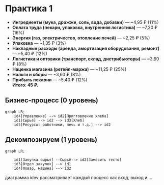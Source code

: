 # Практика 1
- **Ингредиенты (мука, дрожжи, соль, вода, добавки)** — ~4,95 ₽ (11%)
- **Оплата труда (пекари, упаковка, внутренняя логистика)** — ~7,20 ₽ (16%)
- **Энергия (газ, электричество, отопление печей)** — ~2,25 ₽ (5%)
- **Упаковка** — ~1,35 ₽ (3%)
- **Накладные расходы (аренда, амортизация оборудования, ремонт)** — ~5,40 ₽ (12%)
- **Логистика и оптовики (транспорт, склад, дистрибьюторы)** — ~3,60 ₽ (8%)
- **Наценка магазина (ретейл-маржа)** — ~11,25 ₽ (25%)
- **Налоги и сборы** — ~3,60 ₽ (8%)
- **Прибыль пекарни** — ~5,40 ₽ (12%)  
**Итого: 45 ₽.**

## Бизнес-процесс (0 уровень)
```mermaid
graph LR;
    id4[Управление] --> id2[Пригтовление хлеба]
    id1[Сырьё] --> id2 --> id3[Хлеб]
    id5[Ресурсы: работники, печь и т.д.] --> id2
```

## Декомпозируем (1 уровень)
```mermaid
graph LR; 
    
    id1[Закупка сырья] --Сырьё--> id2[Замесить тесто]
    id3[Отдел закупок] --> id1
    id4[Повар, машина] --> id2
```
диаграмма idev рассматривает каждый процесс как вход, выход и ...